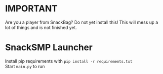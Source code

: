 # IMPORTANT
Are you a player from SnackBag? Do not yet install this! This will mess up a lot of things and is not finished yet.

# SnackSMP Launcher
Install pip requirements with `pip install -r requirements.txt`\
Start `main.py` to run